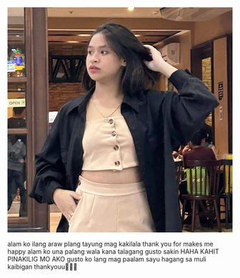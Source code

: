 <!DOCTYPE html>
<html>
<head>
<link rel="stylesheet" type="text/css" href="styles.css"
</head>
<body>
  <div class="circle-photo-container">
    <div class="circle-photo">
      <img src="image/383463857_646373754228762_5026912516236321904_n.jpg" alt="Circle Photo"> <!-- Replace with your circular photo URL -->
    </div>
  </div>
  <div class="message">
    <p>alam ko ilang araw plang tayung mag  kakilala thank you for makes me happy alam ko una palang wala kana talagang gusto sakin HAHA KAHIT PINAKILIG MO  AKO  gusto ko lang mag paalam sayu hagang sa muli kaibigan thankyouu🥺🥺🥺</p>
  </div>
</body>
</html>
